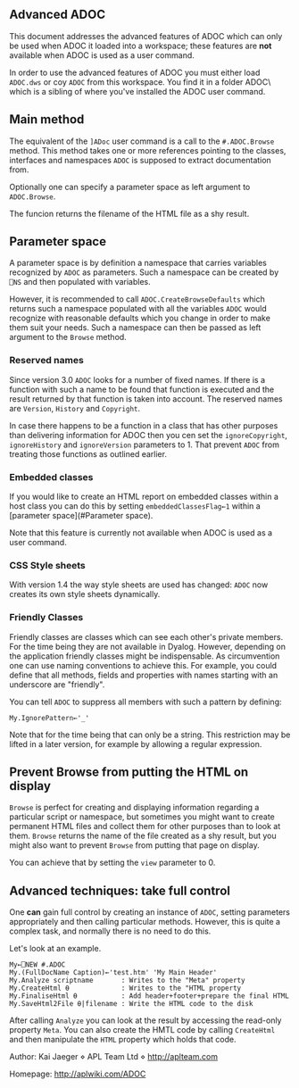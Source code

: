Advanced ADOC
-------------

This document addresses the advanced features of ADOC which can only be used when ADOC it loaded into a workspace; these features are **not** available when ADOC is used as a user command.

In order to use the advanced features of ADOC you must either load `ADOC.dws` or coy `ADOC` from this workspace. You find it in a folder ADOC\ which is a sibling of where you've installed the ADOC user command.


## Main method

The equivalent of the `]ADoc` user command is a call to the `#.ADOC.Browse` method. This method takes one or more references pointing to the classes, interfaces and namespaces `ADOC` is supposed to extract documentation from. 

Optionally one can specify a parameter space as left argument to `ADOC.Browse`.

The funcion returns the filename of the HTML file as a shy result.


Parameter space
---------------

A parameter space is by definition a namespace that carries variables recognized by `ADOC` as parameters. Such a namespace can be created by `⎕NS` and then populated with variables.

However, it is recommended to call `ADOC.CreateBrowseDefaults` which returns such a namespace populated with all the variables `ADOC` would recognize with
reasonable defaults which you change in order to make them suit your needs. Such a namespace can then be passed as left argument to the `Browse` method.


### Reserved names
Since version 3.0 `ADOC` looks for a number of fixed names. If there is a function with such a name to be found that function is executed and the
result returned by that function is taken into account. The reserved names are `Version`, `History` and `Copyright`.

In case there happens to be a function in a class that has other purposes than delivering information for ADOC then you cen set the `ignoreCopyright`, `ignoreHistory` and `ignoreVersion` parameters to 1. That prevent `ADOC` from treating those functions as outlined earlier.


### Embedded classes
If you would like to create an HTML report on embedded classes within a host
class you can do this by setting `embeddedClassesFlag←1` within a [parameter space](#Parameter space).

Note that this feature is currently not available when ADOC is used as a user command.


### CSS Style sheets
With version 1.4 the way style sheets are used has changed: `ADOC` now
creates its own style sheets dynamically.


### Friendly Classes
Friendly classes are classes which can see each other's private members. For the time being they are not available in Dyalog. However, depending on the application
friendly classes might be indispensable. As circumvention one can use naming conventions to achieve this. For example, you could define that all methods, fields and properties with names starting with an underscore are "friendly".

You can tell `ADOC` to suppress all members with such a pattern by defining:

~~~
My.IgnorePattern←'_'
~~~

Note that for the time being that can only be a string. This restriction may be lifted in a later version, for example by allowing a regular expression.

## Prevent Browse from putting the HTML on display

`Browse` is perfect for creating and displaying information regarding a particular script or namespace, but sometimes you might want to create permanent HTML files and collect them for other purposes than to look at them. `Browse` returns the name of the file created as a shy result, but you might also want to prevent `Browse` from putting that page on display.

You can achieve that by setting the `view` parameter to 0.


## Advanced techniques: take full control

One **can** gain full control by creating an instance of `ADOC`, setting parameters appropriately and then calling particular methods. However, this
is quite a complex task, and normally there is no need to do this.

Let's look at an example.

~~~
My←⎕NEW #.ADOC
My.(FullDocName Caption)←'test.htm' 'My Main Header'
My.Analyze scriptname       : Writes to the "Meta" property
My.CreateHtml ⍬             : Writes to the "HTML property
My.FinaliseHtml ⍬           : Add header+footer+prepare the final HTML
My.SaveHtml2File ⍬|filename : Write the HTML code to the disk
~~~

After calling `Analyze` you can look at the result by accessing the read-only property `Meta`. You can also create the HMTL code by calling `CreateHtml`
and then manipulate the `HTML` property which holds that code.

Author: Kai Jaeger ⋄ APL Team Ltd ⋄ <http://aplteam.com>

Homepage: <http://aplwiki.com/ADOC>